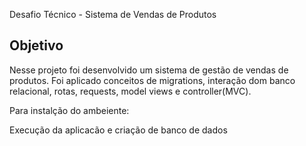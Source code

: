 Desafio Técnico - Sistema de Vendas de Produtos

## Objetivo

Nesse projeto foi desenvolvido um sistema de gestão de vendas de produtos.
Foi aplicado conceitos de migrations, interação dom banco relacional, rotas, requests, model views e controller(MVC).

Para instalção do ambeiente:


Execução da aplicacão e criação de banco de dados

